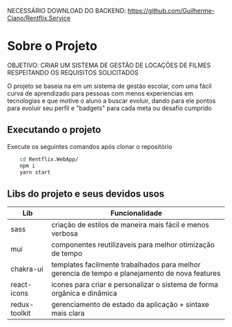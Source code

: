 NECESSÁRIO DOWNLOAD DO BACKEND: https://github.com/Guilherme-Ciano/Rentflix.Service

# Sobre o Projeto

OBJETIVO: CRIAR UM SISTEMA DE GESTÃO DE LOCAÇÕES DE FILMES RESPEITANDO OS REQUISITOS SOLICITADOS

O projeto se baseia na em um sistema de gestão escolar, com uma fácil curva de aprendizado para pessoas com menos experiencias em tecnologias e que motive o aluno a buscar evoluir, dando para ele pontos para evoluir seu perfil e "badgets" para cada meta ou desafio cumprido

## Executando o projeto

Execute os seguintes comandos após clonar o repositório

```bash
    cd Rentflix.WebApp/
    npm i
    yarn start
```

## Libs do projeto e seus devidos usos

| Lib           | Funcionalidade                                                                                 |
| ------------- | ---------------------------------------------------------------------------------------------- |
| sass          | criação de estilos de maneira mais fácil e menos verbosa                                       |
| mui           | componentes reutilizaveis para melhor otimização de tempo                                      |
| chakra-ui     | templates facilmente trabalhados para melhor gerencia de tempo e planejamento de nova features |
| react-icons   | icones para criar e personalizar o sistema de forma orgânica e dinâmica                        |
| redux-toolkit | gerenciamento de estado da aplicação + sintaxe mais clara                                      |
